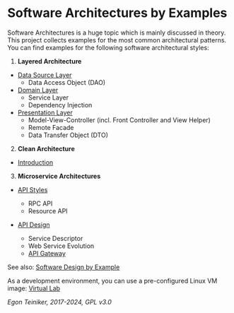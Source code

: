 # Software Architectures by Examples

Software Architectures is a huge topic which is mainly discussed in theory. 
This project collects examples for the most common architectural patterns. 
You can find examples for the following software architectural styles:

1. **Layered Architecture**
  * [Data Source Layer](layered/data-source/)
    * Data Access Object (DAO)
  * [Domain Layer](layered/domain/) 
    * Service Layer
    * Dependency Injection
  * [Presentation Layer](layered/presentation/)  
    * Model-View-Controller (incl. Front Controller and View Helper)
    * Remote Facade
    * Data Transfer Object (DTO)
  
2. **Clean Architecture**
  * [Introduction](clean-architecture/README.md)

3. **Microservice Architectures**
  * [API Styles](services/api-styles/) 
    * RPC API
    * Resource API

  * [API Design](services/api-design/)
    * Service Descriptor
    * Web Service Evolution
    * [API Gateway](services/api-gateway/)

See also: 
[Software Design by Example](https://github.com/teiniker/teiniker-lectures-softwaredesign) 

As a development environment, you can use a pre-configured Linux VM image:
[Virtual Lab](https://drive.google.com/drive/folders/1AzsF4Mvh1HJ8k6OW5W5hQ5CF0HdqA51l)

*Egon Teiniker, 2017-2024, GPL v3.0*
